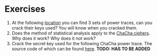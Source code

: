 # Exercises

1. At the following
   [location](https://github.com/coastalwhite/intro-power-analysis/tree/main/datasets/aes)
   you can find 3 sets of power traces, can you crack their keys used? You will
   know when you cracked them.
2. Does the method of statistical analysis apply to the [ChaCha
   ciphers](https://en.wikipedia.org/wiki/Salsa20). Why does it work? Why does
   it not work?
3. Crack the secret key used for the following ChaCha power trace. The source
   code of which can be found [here](https://githu.com/coastalwhite/cw-chacha).
   **TODO: HAS TO BE ADDED**
